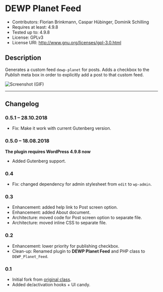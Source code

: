 # DEWP Planet Feed #
* Contributors:      Florian Brinkmann, Caspar Hübinger, Dominik Schilling
* Requires at least: 4.9.8
* Tested up to:      4.9.8
* License:           GPLv3
* License URI:       http://www.gnu.org/licenses/gpl-3.0.html

## Description ##
Generates a custom feed `dewp-planet` for posts. Adds a checkbox to the _Publish_ meta box in order to explicitly add a post to that custom feed.

![Screenshot (GIF)](https://github.com/deworg/dewp-planet-feed/blob/master/screenshot.gif?raw=true)

---

## Changelog

### 0.5.1 – 28.10.2018

* Fix: Make it work with current Gutenberg version.

### 0.5.0 – 18.08.2018

**The plugin requires WordPress 4.9.8 now**

* Added Gutenberg support.

### 0.4
* Fix: changed dependency for admin stylesheet from `edit` to `wp-admin`.

### 0.3
* Enhancement: added help link to Post screen option.
* Enhancement: added About document.
* Architecture: moved code for Post screen option to separate file.
* Architecture: moved inline CSS to separate file.

### 0.2
* Enhancement: lower priority for publishing checkbox.
* Clean-up: Renamed plugin to __DEWP Planet Feed__ and PHP class to `DEWP_Planet_Feed`.

### 0.1
* Initial fork from [original class](https://github.com/ocean90/wpgrafie-theme/blob/master/classes/class-ds-wpgrafie-wp-planet-feed.php).
* Added de/activation hooks + UI candy.

